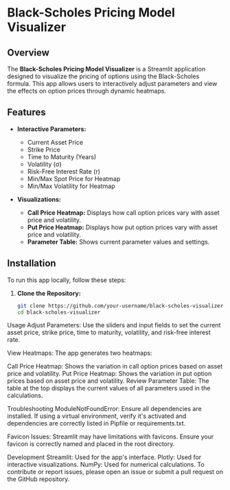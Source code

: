 # **Black-Scholes Pricing Model Visualizer**

## Overview

The **Black-Scholes Pricing Model Visualizer** is a Streamlit application designed to visualize the pricing of options using the Black-Scholes formula. This app allows users to interactively adjust parameters and view the effects on option prices through dynamic heatmaps.

## Features

- **Interactive Parameters:**
  - Current Asset Price
  - Strike Price
  - Time to Maturity (Years)
  - Volatility (σ)
  - Risk-Free Interest Rate (r)
  - Min/Max Spot Price for Heatmap
  - Min/Max Volatility for Heatmap

- **Visualizations:**
  - **Call Price Heatmap:** Displays how call option prices vary with asset price and volatility.
  - **Put Price Heatmap:** Displays how put option prices vary with asset price and volatility.
  - **Parameter Table:** Shows current parameter values and settings.

## Installation

To run this app locally, follow these steps:

1. **Clone the Repository:**

   ```bash
   git clone https://github.com/your-username/black-scholes-visualizer.git
   cd black-scholes-visualizer
  Usage
Adjust Parameters:
Use the sliders and input fields to set the current asset price, strike price, time to maturity, volatility, and risk-free interest rate.

View Heatmaps:
The app generates two heatmaps:

Call Price Heatmap: Shows the variation in call option prices based on asset price and volatility.
Put Price Heatmap: Shows the variation in put option prices based on asset price and volatility.
Review Parameter Table:
The table at the top displays the current values of all parameters used in the calculations.

Troubleshooting
ModuleNotFoundError: Ensure all dependencies are installed. If using a virtual environment, verify it's activated and dependencies are correctly listed in Pipfile or requirements.txt.

Favicon Issues: Streamlit may have limitations with favicons. Ensure your favicon is correctly named and placed in the root directory.

Development
Streamlit: Used for the app's interface.
Plotly: Used for interactive visualizations.
NumPy: Used for numerical calculations.
To contribute or report issues, please open an issue or submit a pull request on the GitHub repository.
